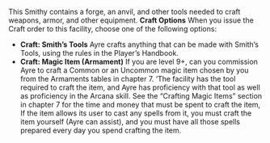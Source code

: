 This Smithy contains a forge, an anvil, and other tools needed to craft weapons, armor, and other equipment.
**Craft Options** When you issue the Craft order to this facility, choose one of the following options:
- **Craft: Smith’s Tools** Ayre crafts anything that can be made with Smith’s Tools, using the rules in the Player’s Handbook.
- **Craft: Magic Item (Armament)** If you are level 9+, can you commission Ayre to craft a Common or an Uncommon magic item chosen by you from the Armaments tables in chapter 7. ‘The facility has the tool required to craft the item, and Ayre has proficiency with that tool as well as proficiency in the Arcana skill. See the “Crafting Magic Items” section in chapter 7 for the time and money that must be spent to craft the item, If the item allows its user to cast any spells from it, you must craft the item yourself (Ayre can assist), and you must have all those spells prepared every day you spend crafting the item.

